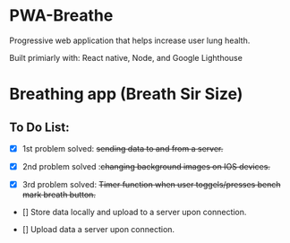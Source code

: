 # PWA-Breathe
Progressive web application that helps increase user lung health.

Built primiarly with: React native, Node, and Google Lighthouse

# Breathing app (Breath Sir Size)
<h2>To Do List:</h2>

- [x] 1st problem solved: ~~sending data to and from a server.~~

- [x] 2nd problem solved :~~changing background images on IOS devices.~~

- [x] 3rd problem solved: ~~Timer function when user toggels/presses bench mark breath button.~~

- [] Store data locally and upload to a server upon connection.

- [] Upload data a server upon connection.


